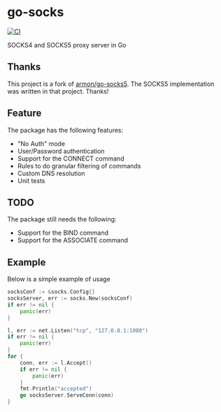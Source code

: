 # go-socks
[![CI](https://github.com/nwtgck/go-socks/actions/workflows/ci.yml/badge.svg)](https://github.com/nwtgck/go-socks/actions/workflows/ci.yml)

SOCKS4 and SOCKS5 proxy server in Go

## Thanks
This project is a fork of [armon/go-socks5](https://github.com/armon/go-socks5). The SOCKS5 implementation was written in that project. Thanks!


## Feature

The package has the following features:
* "No Auth" mode
* User/Password authentication
* Support for the CONNECT command
* Rules to do granular filtering of commands
* Custom DNS resolution
* Unit tests

## TODO

The package still needs the following:
* Support for the BIND command
* Support for the ASSOCIATE command


## Example

Below is a simple example of usage

```go
socksConf := &socks.Config{}
socksServer, err := socks.New(socksConf)
if err != nil {
    panic(err)
}

l, err := net.Listen("tcp", "127.0.0.1:1080")
if err != nil {
    panic(err)
}
for {
    conn, err := l.Accept()
    if err != nil {
        panic(err)
    }
    fmt.Println("accepted")
    go socksServer.ServeConn(conn)
}
```
